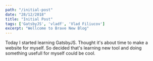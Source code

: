 ```yaml
---
path: "/initial-post"
date: "28/12/2018"
title: "Initial Post"
tags: ['GatsbyJS', 'vladf', 'Vlad Filiucov']
excerpt: "Wellcome to Brave New Blog"
---
```


Today I started learning GatsbyJS. Thought it's about time to make a website for myself. So decided that's learning new tool and doing something usefull for myself could be cool.
